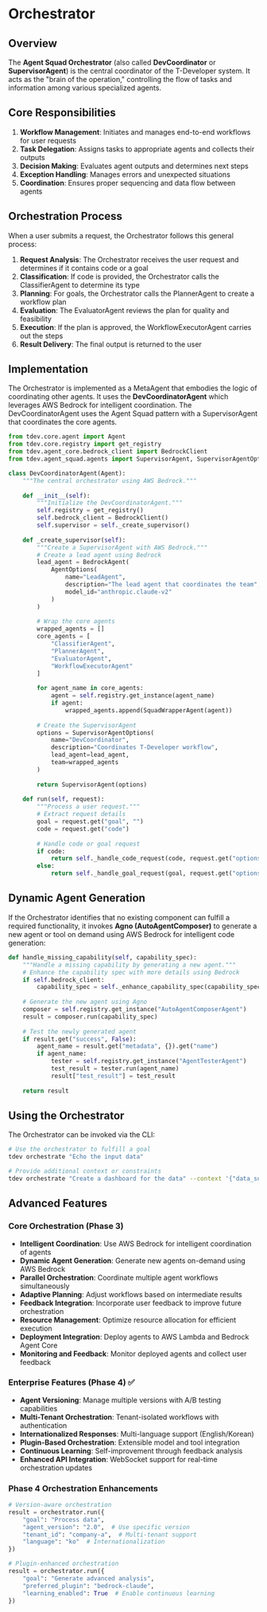 # Orchestrator

## Overview

The **Agent Squad Orchestrator** (also called **DevCoordinator** or **SupervisorAgent**) is the central coordinator of the T-Developer system. It acts as the "brain of the operation," controlling the flow of tasks and information among various specialized agents.

## Core Responsibilities

1. **Workflow Management**: Initiates and manages end-to-end workflows for user requests
2. **Task Delegation**: Assigns tasks to appropriate agents and collects their outputs
3. **Decision Making**: Evaluates agent outputs and determines next steps
4. **Exception Handling**: Manages errors and unexpected situations
5. **Coordination**: Ensures proper sequencing and data flow between agents

## Orchestration Process

When a user submits a request, the Orchestrator follows this general process:

1. **Request Analysis**: The Orchestrator receives the user request and determines if it contains code or a goal
2. **Classification**: If code is provided, the Orchestrator calls the ClassifierAgent to determine its type
3. **Planning**: For goals, the Orchestrator calls the PlannerAgent to create a workflow plan
4. **Evaluation**: The EvaluatorAgent reviews the plan for quality and feasibility
5. **Execution**: If the plan is approved, the WorkflowExecutorAgent carries out the steps
6. **Result Delivery**: The final output is returned to the user

## Implementation

The Orchestrator is implemented as a MetaAgent that embodies the logic of coordinating other agents. It uses the **DevCoordinatorAgent** which leverages AWS Bedrock for intelligent coordination. The DevCoordinatorAgent uses the Agent Squad pattern with a SupervisorAgent that coordinates the core agents.

```python
from tdev.core.agent import Agent
from tdev.core.registry import get_registry
from tdev.agent_core.bedrock_client import BedrockClient
from tdev.agent_squad.agents import SupervisorAgent, SupervisorAgentOptions, BedrockAgent

class DevCoordinatorAgent(Agent):
    """The central orchestrator using AWS Bedrock."""
    
    def __init__(self):
        """Initialize the DevCoordinatorAgent."""
        self.registry = get_registry()
        self.bedrock_client = BedrockClient()
        self.supervisor = self._create_supervisor()
    
    def _create_supervisor(self):
        """Create a SupervisorAgent with AWS Bedrock."""
        # Create a lead agent using Bedrock
        lead_agent = BedrockAgent(
            AgentOptions(
                name="LeadAgent",
                description="The lead agent that coordinates the team",
                model_id="anthropic.claude-v2"
            )
        )
        
        # Wrap the core agents
        wrapped_agents = []
        core_agents = [
            "ClassifierAgent", 
            "PlannerAgent", 
            "EvaluatorAgent", 
            "WorkflowExecutorAgent"
        ]
        
        for agent_name in core_agents:
            agent = self.registry.get_instance(agent_name)
            if agent:
                wrapped_agents.append(SquadWrapperAgent(agent))
        
        # Create the SupervisorAgent
        options = SupervisorAgentOptions(
            name="DevCoordinator",
            description="Coordinates T-Developer workflow",
            lead_agent=lead_agent,
            team=wrapped_agents
        )
        
        return SupervisorAgent(options)
    
    def run(self, request):
        """Process a user request."""
        # Extract request details
        goal = request.get("goal", "")
        code = request.get("code")
        
        # Handle code or goal request
        if code:
            return self._handle_code_request(code, request.get("options", {}))
        else:
            return self._handle_goal_request(goal, request.get("options", {}))
```

## Dynamic Agent Generation

If the Orchestrator identifies that no existing component can fulfill a required functionality, it invokes **Agno (AutoAgentComposer)** to generate a new agent or tool on demand using AWS Bedrock for intelligent code generation:

```python
def handle_missing_capability(self, capability_spec):
    """Handle a missing capability by generating a new agent."""
    # Enhance the capability spec with more details using Bedrock
    if self.bedrock_client:
        capability_spec = self._enhance_capability_spec(capability_spec, goal)
    
    # Generate the new agent using Agno
    composer = self.registry.get_instance("AutoAgentComposerAgent")
    result = composer.run(capability_spec)
    
    # Test the newly generated agent
    if result.get("success", False):
        agent_name = result.get("metadata", {}).get("name")
        if agent_name:
            tester = self.registry.get_instance("AgentTesterAgent")
            test_result = tester.run(agent_name)
            result["test_result"] = test_result
    
    return result
```

## Using the Orchestrator

The Orchestrator can be invoked via the CLI:

```bash
# Use the orchestrator to fulfill a goal
tdev orchestrate "Echo the input data"

# Provide additional context or constraints
tdev orchestrate "Create a dashboard for the data" --context '{"data_source": "api", "format": "web"}'
```

## Advanced Features

### Core Orchestration (Phase 3)
- **Intelligent Coordination**: Use AWS Bedrock for intelligent coordination of agents
- **Dynamic Agent Generation**: Generate new agents on-demand using AWS Bedrock
- **Parallel Orchestration**: Coordinate multiple agent workflows simultaneously
- **Adaptive Planning**: Adjust workflows based on intermediate results
- **Feedback Integration**: Incorporate user feedback to improve future orchestration
- **Resource Management**: Optimize resource allocation for efficient execution
- **Deployment Integration**: Deploy agents to AWS Lambda and Bedrock Agent Core
- **Monitoring and Feedback**: Monitor deployed agents and collect user feedback

### Enterprise Features (Phase 4) ✅
- **Agent Versioning**: Manage multiple versions with A/B testing capabilities
- **Multi-Tenant Orchestration**: Tenant-isolated workflows with authentication
- **Internationalized Responses**: Multi-language support (English/Korean)
- **Plugin-Based Orchestration**: Extensible model and tool integration
- **Continuous Learning**: Self-improvement through feedback analysis
- **Enhanced API Integration**: WebSocket support for real-time orchestration updates

### Phase 4 Orchestration Enhancements

```python
# Version-aware orchestration
result = orchestrator.run({
    "goal": "Process data",
    "agent_version": "2.0",  # Use specific version
    "tenant_id": "company-a",  # Multi-tenant support
    "language": "ko"  # Internationalization
})

# Plugin-enhanced orchestration
result = orchestrator.run({
    "goal": "Generate advanced analysis",
    "preferred_plugin": "bedrock-claude",
    "learning_enabled": True  # Enable continuous learning
})
```